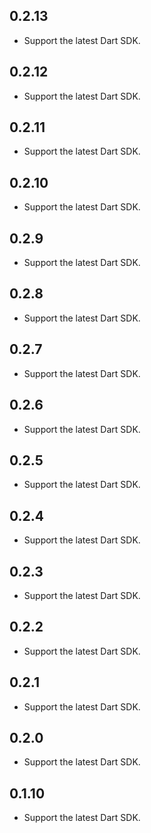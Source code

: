 ## 0.2.13

- Support the latest Dart SDK.

## 0.2.12

- Support the latest Dart SDK.

## 0.2.11

- Support the latest Dart SDK.

## 0.2.10

- Support the latest Dart SDK.

## 0.2.9

- Support the latest Dart SDK.

## 0.2.8

- Support the latest Dart SDK.

## 0.2.7

- Support the latest Dart SDK.

## 0.2.6

- Support the latest Dart SDK.

## 0.2.5

- Support the latest Dart SDK.

## 0.2.4

- Support the latest Dart SDK.

## 0.2.3

- Support the latest Dart SDK.

## 0.2.2

- Support the latest Dart SDK.

## 0.2.1

- Support the latest Dart SDK.

## 0.2.0

- Support the latest Dart SDK.

## 0.1.10

- Support the latest Dart SDK.
